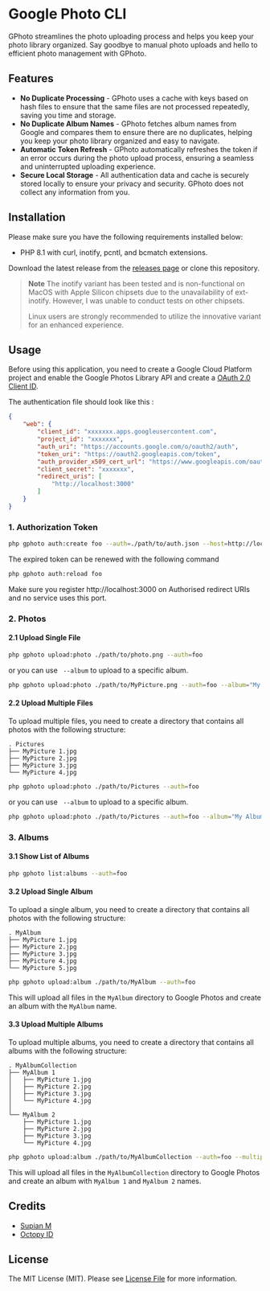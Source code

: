 # Google Photo CLI

GPhoto streamlines the photo uploading process and helps you keep your photo library organized. Say goodbye to manual
photo uploads and hello to efficient photo management with
GPhoto.

## Features

- **No Duplicate Processing** - GPhoto uses a cache with keys based on hash files to ensure that the same files are not
  processed repeatedly, saving you time and storage.
- **No Duplicate Album Names** - GPhoto fetches album names from Google and compares them to ensure there are no
  duplicates, helping you keep your photo library organized and easy
  to navigate.
- **Automatic Token Refresh** - GPhoto automatically refreshes the token if an error occurs during the photo upload
  process, ensuring a seamless and uninterrupted uploading
  experience.
- **Secure Local Storage** - All authentication data and cache is securely stored locally to ensure your privacy and
  security. GPhoto does not collect any information from you.

## Installation

Please make sure you have the following requirements installed below:

- PHP 8.1 with curl, inotify, pcntl, and bcmatch extensions.

Download the latest release from the [releases page](https://github.com/OctopyID/GPhotoCLI/releases) or clone this
repository.

> **Note**
> The inotify variant has been tested and is non-functional on MacOS with Apple Silicon chipsets due to the unavailability of ext-inotify. However, I was unable to conduct tests on other chipsets.
> 
> Linux users are strongly recommended to utilize the innovative variant for an enhanced experience.

## Usage

Before using this application, you need to create a Google Cloud Platform project and enable the Google Photos Library
API and create
a [OAuth 2.0 Client ID](https://developers.google.com/photos/library/guides/overview#authorization).

The authentication file should look like this :

```json
{
    "web": {
        "client_id": "xxxxxxx.apps.googleusercontent.com",
        "project_id": "xxxxxxx",
        "auth_uri": "https://accounts.google.com/o/oauth2/auth",
        "token_uri": "https://oauth2.googleapis.com/token",
        "auth_provider_x509_cert_url": "https://www.googleapis.com/oauth2/v1/certs",
        "client_secret": "xxxxxxx",
        "redirect_uris": [
            "http://localhost:3000"
        ]
    }
}
```

### 1. Authorization Token

```bash
php gphoto auth:create foo --auth=./path/to/auth.json --host=http://localhost:3000
```

The expired token can be renewed with the following command

```bash
php gphoto auth:reload foo
```

Make sure you register http://localhost:3000 on Authorised redirect URIs and no service uses this port.

### 2. Photos

#### 2.1 Upload Single File

```bash
php gphoto upload:photo ./path/to/photo.png --auth=foo
```

or you can use ` --album` to upload to a specific album.

```bash
php gphoto upload:photo ./path/to/MyPicture.png --auth=foo --album="My Album"
```

#### 2.2 Upload Multiple Files

To upload multiple files, you need to create a directory that contains all photos with the following structure:

```
. Pictures
├── MyPicture 1.jpg
├── MyPicture 2.jpg
├── MyPicture 3.jpg
└── MyPicture 4.jpg
```

```bash
php gphoto upload:photo ./path/to/Pictures --auth=foo
```

or you can use ` --album` to upload to a specific album.

```bash
php gphoto upload:photo ./path/to/Pictures --auth=foo --album="My Album"
```

### 3. Albums

#### 3.1 Show List of Albums

```bash
php gphoto list:albums --auth=foo
``` 

#### 3.2 Upload Single Album

To upload a single album, you need to create a directory that contains all photos with the following structure:

```
. MyAlbum
├── MyPicture 1.jpg
├── MyPicture 2.jpg
├── MyPicture 3.jpg
├── MyPicture 4.jpg
└── MyPicture 5.jpg
```

```bash
php gphoto upload:album ./path/to/MyAlbum --auth=foo
```

This will upload all files in the `MyAlbum` directory to Google Photos and create an album with the `MyAlbum` name.

#### 3.3 Upload Multiple Albums

To upload multiple albums, you need to create a directory that contains all albums with the following structure:

```
. MyAlbumCollection
├── MyAlbum 1
│   ├── MyPicture 1.jpg
│   ├── MyPicture 2.jpg
│   ├── MyPicture 3.jpg
│   └── MyPicture 4.jpg
│
└── MyAlbum 2
    ├── MyPicture 1.jpg
    ├── MyPicture 2.jpg
    ├── MyPicture 3.jpg
    └── MyPicture 4.jpg
```

```bash
php gphoto upload:album ./path/to/MyAlbumCollection --auth=foo --multiple
```

This will upload all files in the `MyAlbumCollection` directory to Google Photos and create an album with `MyAlbum 1`
and `MyAlbum 2` names.

## Credits

- [Supian M](https://github.com/SupianIDz)
- [Octopy ID](https://github.com/OctopyID)

## License

The MIT License (MIT). Please see [License File](LICENSE) for more information.
